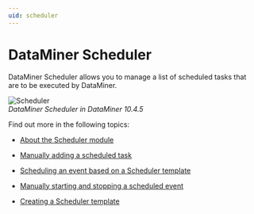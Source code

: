 ```yaml
---
uid: scheduler
---
```


# DataMiner Scheduler

DataMiner Scheduler allows you to manage a list of scheduled tasks that are to be executed by DataMiner.

![Scheduler](~/user-guide/images/Scheduler.png)<br>*DataMiner Scheduler in DataMiner 10.4.5*

Find out more in the following topics:

- [About the Scheduler module](xref:About_the_Scheduler_module)

- [Manually adding a scheduled task](xref:Manually_adding_a_scheduled_task)

- [Scheduling an event based on a Scheduler template](xref:Scheduling_an_event_based_on_a_Scheduler_template)

- [Manually starting and stopping a scheduled event](xref:Manually_starting_and_stopping_a_scheduled_event)

- [Creating a Scheduler template](xref:Creating_a_Scheduler_template)
